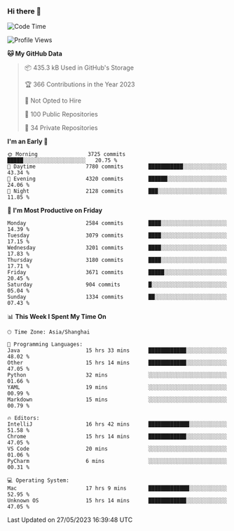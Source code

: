 ### Hi there 👋

<!--
**qbosen/qbosen** is a ✨ _special_ ✨ repository because its `README.md` (this file) appears on your GitHub profile.

Here are some ideas to get you started:

- 🔭 I’m currently working on ...
- 🌱 I’m currently learning ...
- 👯 I’m looking to collaborate on ...
- 🤔 I’m looking for help with ...
- 💬 Ask me about ...
- 📫 How to reach me: ...
- 😄 Pronouns: ...
- ⚡ Fun fact: ...
-->

<!--START_SECTION:waka-->
![Code Time](http://img.shields.io/badge/Code%20Time-2%2C081%20hrs%2029%20mins-blue)

![Profile Views](http://img.shields.io/badge/Profile%20Views-16-blue)

**🐱 My GitHub Data** 

> 📦 435.3 kB Used in GitHub's Storage 
 > 
> 🏆 366 Contributions in the Year 2023
 > 
> 🚫 Not Opted to Hire
 > 
> 📜 100 Public Repositories 
 > 
> 🔑 34 Private Repositories 
 > 
**I'm an Early 🐤** 

```text
🌞 Morning                3725 commits        █████░░░░░░░░░░░░░░░░░░░░   20.75 % 
🌆 Daytime                7780 commits        ███████████░░░░░░░░░░░░░░   43.34 % 
🌃 Evening                4320 commits        ██████░░░░░░░░░░░░░░░░░░░   24.06 % 
🌙 Night                  2128 commits        ███░░░░░░░░░░░░░░░░░░░░░░   11.85 % 
```
📅 **I'm Most Productive on Friday** 

```text
Monday                   2584 commits        ████░░░░░░░░░░░░░░░░░░░░░   14.39 % 
Tuesday                  3079 commits        ████░░░░░░░░░░░░░░░░░░░░░   17.15 % 
Wednesday                3201 commits        ████░░░░░░░░░░░░░░░░░░░░░   17.83 % 
Thursday                 3180 commits        ████░░░░░░░░░░░░░░░░░░░░░   17.71 % 
Friday                   3671 commits        █████░░░░░░░░░░░░░░░░░░░░   20.45 % 
Saturday                 904 commits         █░░░░░░░░░░░░░░░░░░░░░░░░   05.04 % 
Sunday                   1334 commits        ██░░░░░░░░░░░░░░░░░░░░░░░   07.43 % 
```


📊 **This Week I Spent My Time On** 

```text
🕑︎ Time Zone: Asia/Shanghai

💬 Programming Languages: 
Java                     15 hrs 33 mins      ████████████░░░░░░░░░░░░░   48.02 % 
Other                    15 hrs 14 mins      ████████████░░░░░░░░░░░░░   47.05 % 
Python                   32 mins             ░░░░░░░░░░░░░░░░░░░░░░░░░   01.66 % 
YAML                     19 mins             ░░░░░░░░░░░░░░░░░░░░░░░░░   00.99 % 
Markdown                 15 mins             ░░░░░░░░░░░░░░░░░░░░░░░░░   00.79 % 

🔥 Editors: 
IntelliJ                 16 hrs 42 mins      █████████████░░░░░░░░░░░░   51.58 % 
Chrome                   15 hrs 14 mins      ████████████░░░░░░░░░░░░░   47.05 % 
VS Code                  20 mins             ░░░░░░░░░░░░░░░░░░░░░░░░░   01.06 % 
PyCharm                  6 mins              ░░░░░░░░░░░░░░░░░░░░░░░░░   00.31 % 

💻 Operating System: 
Mac                      17 hrs 9 mins       █████████████░░░░░░░░░░░░   52.95 % 
Unknown OS               15 hrs 14 mins      ████████████░░░░░░░░░░░░░   47.05 % 
```


 Last Updated on 27/05/2023 16:39:48 UTC
<!--END_SECTION:waka-->
